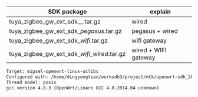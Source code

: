 | SDK package     |  explain        |
|---------------|-----------------------|
|tuya_zigbee_gw_ext_sdk_<version>_<toolchain name>.tar.gz | wired  |
|tuya_zigbee_gw_ext_sdk_<version>_pegasus_<toolchain name>.tar.gz | pegasus + wired  |
|tuya_zigbee_gw_ext_sdk_<version>_wifi_<toolchain name>.tar.gz  | wifi gateway |
|tuya_zigbee_gw_ext_sdk_<version>_wifi_wired_<toolchain name>.tar.gz | wired + WIFI gateway |


```bash
Target: mipsel-openwrt-linux-uclibc
Configured with: /home/dingyongtian/worksdb3/project/mtk/openwrt-sdk_2017/build_dir/toolchain-mipsel_1004kc+dsp_gcc-4.8-linaro_uClibc-0.9.33.2/gcc-linaro-4.8-2014.04/configure --with-bugurl=https://dev.openwrt.org/ --with-pkgversion='OpenWrt/Linaro GCC 4.8-2014.04 unknown' --prefix=/home/dingyongtian/worksdb3/project/mtk/openwrt-sdk_2017/staging_dir/toolchain-mipsel_1004kc+dsp_gcc-4.8-linaro_uClibc-0.9.33.2 --build=i686-redhat-linux --host=i686-redhat-linux --target=mipsel-openwrt-linux-uclibc --with-gnu-ld --enable-target-optspace --disable-libgomp --disable-libmudflap --disable-multilib --disable-nls --with-host-libstdcxx=-lstdc++ --with-float=soft --with-gmp=/home/dingyongtian/worksdb3/project/mtk/openwrt-sdk_2017/staging_dir/host --with-mpfr=/home/dingyongtian/worksdb3/project/mtk/openwrt-sdk_2017/staging_dir/host --disable-decimal-float --with-mips-plt --with-mpc=/home/dingyongtian/worksdb3/project/mtk/openwrt-sdk_2017/staging_dir/host --disable-libssp --disable-__cxa_atexit --with-headers=/home/dingyongtian/worksdb3/project/mtk/openwrt-sdk_2017/staging_dir/toolchain-mipsel_1004kc+dsp_gcc-4.8-linaro_uClibc-0.9.33.2/include --enable-languages=c,c++ --enable-shared --enable-threads --with-slibdir=/home/dingyongtian/worksdb3/project/mtk/openwrt-sdk_2017/staging_dir/toolchain-mipsel_1004kc+dsp_gcc-4.8-linaro_uClibc-0.9.33.2/lib
Thread model: posix
gcc version 4.8.3 (OpenWrt/Linaro GCC 4.8-2014.04 unknown) 


```
